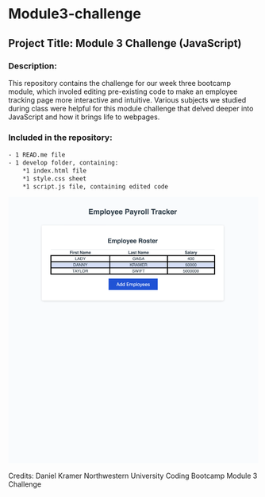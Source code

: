 # Module3-challenge
## Project Title: Module 3 Challenge (JavaScript)

### Description: 
This repository contains the challenge for our week three bootcamp module, which involed editing pre-existing code to make an employee tracking page more interactive and intuitive. Various subjects we studied during class were helpful for this module challenge that delved deeper into JavaScript and how it brings life to webpages.  

### Included in the repository:
    - 1 READ.me file
    - 1 develop folder, containing:
        *1 index.html file
        *1 style.css sheet
        *1 script.js file, containing edited code

![mockup of module 3 html](image.png)


Credits: 
Daniel Kramer
Northwestern University Coding Bootcamp
Module 3 Challenge